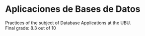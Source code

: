 # Aplicaciones de Bases de Datos
Practices of the subject of Database Applications at the UBU.
<br>
Final grade: 8.3 out of 10
